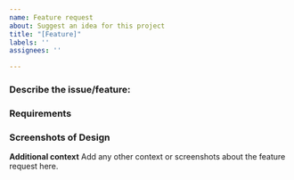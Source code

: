 ```yaml
---
name: Feature request
about: Suggest an idea for this project
title: "[Feature]"
labels: ''
assignees: ''

---
```


### Describe the issue/feature:

### Requirements


### Screenshots of Design


**Additional context**
Add any other context or screenshots about the feature request here.
